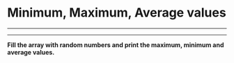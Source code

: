 Minimum, Maximum, Average values
================================
---
---
**Fill the array with random numbers and print the maximum, minimum and average values.**
